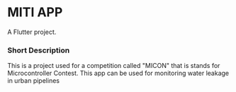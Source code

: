 # MITI APP

A Flutter project.

### Short Description
This is a project used for a competition called "MICON" that is stands for Microcontroller Contest. This app can be used for monitoring water leakage in urban pipelines
